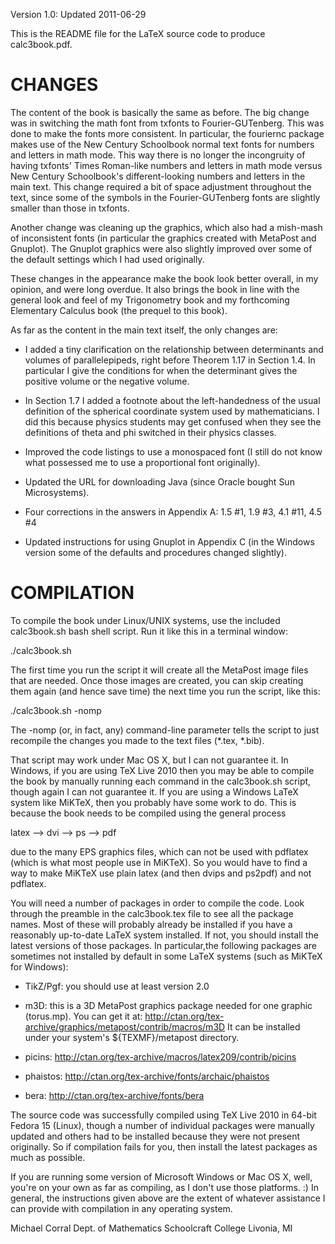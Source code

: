 Version 1.0: Updated 2011-06-29

This is the README file for the LaTeX source code to produce calc3book.pdf.

CHANGES
=======
The content of the book is basically the same as before. The big change was in
switching the math font from txfonts to Fourier-GUTenberg. This was done to make
the fonts more consistent. In particular, the fouriernc package makes use of the
New Century Schoolbook normal text fonts for numbers and letters in math mode.
This way there is no longer the incongruity of having txfonts' Times Roman-like
numbers and letters in math mode versus New Century Schoolbook's
different-looking numbers and letters in the main text. This change required a
bit of space adjustment throughout the text, since some of the symbols in the
Fourier-GUTenberg fonts are slightly smaller than those in txfonts.

Another change was cleaning up the graphics, which also had a mish-mash of
inconsistent fonts (in particular the graphics created with MetaPost and
Gnuplot). The Gnuplot graphics were also slightly improved over some of the
default settings which I had used originally.

These changes in the appearance make the book look better overall, in my
opinion, and were long overdue. It also brings the book in line with the general
look and feel of my Trigonometry book and my forthcoming Elementary Calculus
book (the prequel to this book).

As far as the content in the main text itself, the only changes are:

* I added a tiny clarification on the relationship between determinants and
  volumes of parallelepipeds, right before Theorem 1.17 in Section 1.4. In
  particular I give the conditions for when the determinant gives the
  positive volume or the negative volume.

* In Section 1.7 I added a footnote about the left-handedness of the usual
  definition of the spherical coordinate system used by mathematicians. I did
  this because physics students may get confused when they see the definitions
  of theta and phi switched in their physics classes.

* Improved the code listings to use a monospaced font (I still do not know what
  possessed me to use a proportional font originally).

* Updated the URL for downloading Java (since Oracle bought Sun Microsystems).

* Four corrections in the answers in Appendix A: 1.5 #1, 1.9 #3, 4.1 #11, 4.5 #4

* Updated instructions for using Gnuplot in Appendix C (in the Windows version
  some of the defaults and procedures changed slightly).


COMPILATION
===========
To compile the book under Linux/UNIX systems, use the included calc3book.sh
bash shell script. Run it like this in a terminal window:

./calc3book.sh

The first time you run the script it will create all the MetaPost image files
that are needed. Once those images are created, you can skip creating them
again (and hence save time) the next time you run the script, like this:

./calc3book.sh -nomp

The -nomp (or, in fact, any) command-line parameter tells the script to
just recompile the changes you made to the text files (*.tex, *.bib).

That script may work under Mac OS X, but I can not guarantee it. In Windows, if
you are using TeX Live 2010 then you may be able to compile the book by manually
running each command in the calc3book.sh script, though again I can not
guarantee it. If you are using a Windows LaTeX system like MiKTeX, then you
probably have some work to do. This is because the book needs to be compiled
using the general process

 latex --> dvi --> ps --> pdf

due to the many EPS graphics files, which can not be used with pdflatex (which
is what most people use in MiKTeX). So you would have to find a way to make
MiKTeX use plain latex (and then dvips and ps2pdf) and not pdflatex.

You will need a number of packages in order to compile the code. Look
through the preamble in the calc3book.tex file to see all the package names.
Most of these will probably already be installed if you have a reasonably
up-to-date LaTeX system installed. If not, you should install the latest
versions of those packages. In particular,the following packages are sometimes
not installed by default in some LaTeX systems (such as MiKTeX for Windows):

* TikZ/Pgf: you should use at least version 2.0

* m3D: this is a 3D MetaPost graphics package needed for one graphic (torus.mp).
  You can get it at:
  http://ctan.org/tex-archive/graphics/metapost/contrib/macros/m3D
  It can be installed under your system's ${TEXMF}/metapost directory.

* picins: http://ctan.org/tex-archive/macros/latex209/contrib/picins

* phaistos: http://ctan.org/tex-archive/fonts/archaic/phaistos

* bera: http://ctan.org/tex-archive/fonts/bera

The source code was successfully compiled using TeX Live 2010 in 64-bit
Fedora 15 (Linux), though a number of individual packages were manually updated
and others had to be installed because they were not present originally. So if
compilation fails for you, then install the latest packages as much as possible.

If you are running some version of Microsoft Windows or Mac OS X, well,
you're on your own as far as compiling, as I don't use those platforms. :)
In general, the instructions given above are the extent of whatever
assistance I can provide with compilation in any operating system.

Michael Corral
Dept. of Mathematics
Schoolcraft College
Livonia, MI
